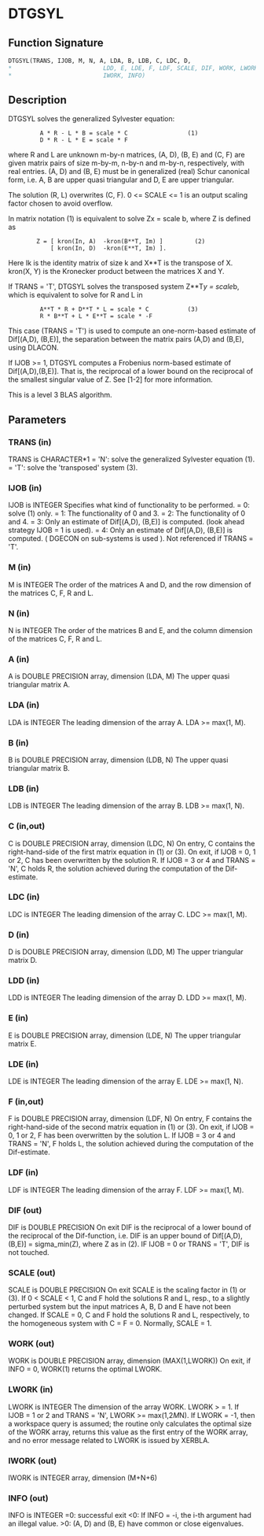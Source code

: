 # DTGSYL

## Function Signature

```fortran
DTGSYL(TRANS, IJOB, M, N, A, LDA, B, LDB, C, LDC, D,
*                          LDD, E, LDE, F, LDF, SCALE, DIF, WORK, LWORK,
*                          IWORK, INFO)
```

## Description


 DTGSYL solves the generalized Sylvester equation:

             A * R - L * B = scale * C                 (1)
             D * R - L * E = scale * F

 where R and L are unknown m-by-n matrices, (A, D), (B, E) and
 (C, F) are given matrix pairs of size m-by-m, n-by-n and m-by-n,
 respectively, with real entries. (A, D) and (B, E) must be in
 generalized (real) Schur canonical form, i.e. A, B are upper quasi
 triangular and D, E are upper triangular.

 The solution (R, L) overwrites (C, F). 0 <= SCALE <= 1 is an output
 scaling factor chosen to avoid overflow.

 In matrix notation (1) is equivalent to solve  Zx = scale b, where
 Z is defined as

            Z = [ kron(In, A)  -kron(B**T, Im) ]         (2)
                [ kron(In, D)  -kron(E**T, Im) ].

 Here Ik is the identity matrix of size k and X**T is the transpose of
 X. kron(X, Y) is the Kronecker product between the matrices X and Y.

 If TRANS = 'T', DTGSYL solves the transposed system Z**T*y = scale*b,
 which is equivalent to solve for R and L in

             A**T * R + D**T * L = scale * C           (3)
             R * B**T + L * E**T = scale * -F

 This case (TRANS = 'T') is used to compute an one-norm-based estimate
 of Dif[(A,D), (B,E)], the separation between the matrix pairs (A,D)
 and (B,E), using DLACON.

 If IJOB >= 1, DTGSYL computes a Frobenius norm-based estimate
 of Dif[(A,D),(B,E)]. That is, the reciprocal of a lower bound on the
 reciprocal of the smallest singular value of Z. See [1-2] for more
 information.

 This is a level 3 BLAS algorithm.

## Parameters

### TRANS (in)

TRANS is CHARACTER*1 = 'N': solve the generalized Sylvester equation (1). = 'T': solve the 'transposed' system (3).

### IJOB (in)

IJOB is INTEGER Specifies what kind of functionality to be performed. = 0: solve (1) only. = 1: The functionality of 0 and 3. = 2: The functionality of 0 and 4. = 3: Only an estimate of Dif[(A,D), (B,E)] is computed. (look ahead strategy IJOB = 1 is used). = 4: Only an estimate of Dif[(A,D), (B,E)] is computed. ( DGECON on sub-systems is used ). Not referenced if TRANS = 'T'.

### M (in)

M is INTEGER The order of the matrices A and D, and the row dimension of the matrices C, F, R and L.

### N (in)

N is INTEGER The order of the matrices B and E, and the column dimension of the matrices C, F, R and L.

### A (in)

A is DOUBLE PRECISION array, dimension (LDA, M) The upper quasi triangular matrix A.

### LDA (in)

LDA is INTEGER The leading dimension of the array A. LDA >= max(1, M).

### B (in)

B is DOUBLE PRECISION array, dimension (LDB, N) The upper quasi triangular matrix B.

### LDB (in)

LDB is INTEGER The leading dimension of the array B. LDB >= max(1, N).

### C (in,out)

C is DOUBLE PRECISION array, dimension (LDC, N) On entry, C contains the right-hand-side of the first matrix equation in (1) or (3). On exit, if IJOB = 0, 1 or 2, C has been overwritten by the solution R. If IJOB = 3 or 4 and TRANS = 'N', C holds R, the solution achieved during the computation of the Dif-estimate.

### LDC (in)

LDC is INTEGER The leading dimension of the array C. LDC >= max(1, M).

### D (in)

D is DOUBLE PRECISION array, dimension (LDD, M) The upper triangular matrix D.

### LDD (in)

LDD is INTEGER The leading dimension of the array D. LDD >= max(1, M).

### E (in)

E is DOUBLE PRECISION array, dimension (LDE, N) The upper triangular matrix E.

### LDE (in)

LDE is INTEGER The leading dimension of the array E. LDE >= max(1, N).

### F (in,out)

F is DOUBLE PRECISION array, dimension (LDF, N) On entry, F contains the right-hand-side of the second matrix equation in (1) or (3). On exit, if IJOB = 0, 1 or 2, F has been overwritten by the solution L. If IJOB = 3 or 4 and TRANS = 'N', F holds L, the solution achieved during the computation of the Dif-estimate.

### LDF (in)

LDF is INTEGER The leading dimension of the array F. LDF >= max(1, M).

### DIF (out)

DIF is DOUBLE PRECISION On exit DIF is the reciprocal of a lower bound of the reciprocal of the Dif-function, i.e. DIF is an upper bound of Dif[(A,D), (B,E)] = sigma_min(Z), where Z as in (2). IF IJOB = 0 or TRANS = 'T', DIF is not touched.

### SCALE (out)

SCALE is DOUBLE PRECISION On exit SCALE is the scaling factor in (1) or (3). If 0 < SCALE < 1, C and F hold the solutions R and L, resp., to a slightly perturbed system but the input matrices A, B, D and E have not been changed. If SCALE = 0, C and F hold the solutions R and L, respectively, to the homogeneous system with C = F = 0. Normally, SCALE = 1.

### WORK (out)

WORK is DOUBLE PRECISION array, dimension (MAX(1,LWORK)) On exit, if INFO = 0, WORK(1) returns the optimal LWORK.

### LWORK (in)

LWORK is INTEGER The dimension of the array WORK. LWORK > = 1. If IJOB = 1 or 2 and TRANS = 'N', LWORK >= max(1,2*M*N). If LWORK = -1, then a workspace query is assumed; the routine only calculates the optimal size of the WORK array, returns this value as the first entry of the WORK array, and no error message related to LWORK is issued by XERBLA.

### IWORK (out)

IWORK is INTEGER array, dimension (M+N+6)

### INFO (out)

INFO is INTEGER =0: successful exit <0: If INFO = -i, the i-th argument had an illegal value. >0: (A, D) and (B, E) have common or close eigenvalues.

